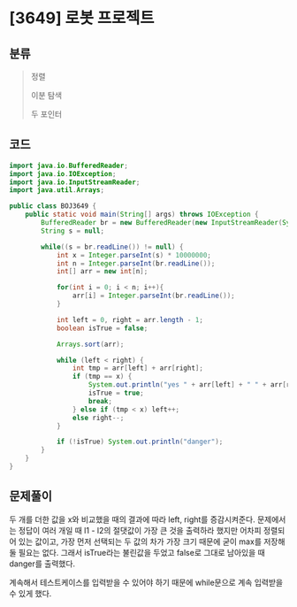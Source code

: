 # [3649] 로봇 프로젝트

## 분류
> 정렬
>
> 이분 탐색
> 
> 두 포인터

## 코드
```java
import java.io.BufferedReader;
import java.io.IOException;
import java.io.InputStreamReader;
import java.util.Arrays;

public class BOJ3649 {
    public static void main(String[] args) throws IOException {
        BufferedReader br = new BufferedReader(new InputStreamReader(System.in));
        String s = null;

        while((s = br.readLine()) != null) {
            int x = Integer.parseInt(s) * 10000000;
            int n = Integer.parseInt(br.readLine());
            int[] arr = new int[n];

            for(int i = 0; i < n; i++){
                arr[i] = Integer.parseInt(br.readLine());
            }

            int left = 0, right = arr.length - 1;
            boolean isTrue = false;

            Arrays.sort(arr);

            while (left < right) {
                int tmp = arr[left] + arr[right];
                if (tmp == x) {
                    System.out.println("yes " + arr[left] + " " + arr[right]);
                    isTrue = true;
                    break;
                } else if (tmp < x) left++;
                else right--;
            }

            if (!isTrue) System.out.println("danger");
        }
    }
}
```

## 문제풀이

두 개를 더한 값을 x와 비교했을 때의 결과에 따라 left, right를 증감시켜준다. 문제에서는 정답이 여러 개일 때 l1 - l2의 절댓값이 가장 큰 것을 출력하라 했지만 어차피 정렬되어 있는 값이고, 가장 먼저 선택되는 두 값의 차가 가장 크기 때문에 굳이 max를 저장해둘 필요는 없다. 그래서 isTrue라는 불린값을 두었고 false로 그대로 남아있을 때 danger를 출력했다.

계속해서 테스트케이스를 입력받을 수 있어야 하기 때문에 while문으로 계속 입력받을 수 있게 했다. 
